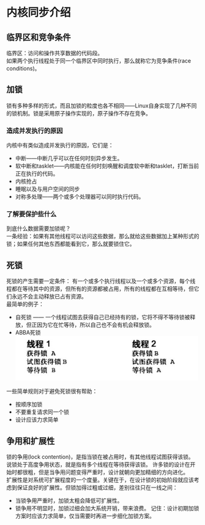
# 内核同步介绍

## 临界区和竞争条件
临界区：访问和操作共享数据的代码段。  
如果两个执行线程处于同一个临界区中同时执行，那么就称它为竞争条件(race conditions)。  

## 加锁
锁有多种多样的形式，而且加锁的粒度也各不相同——Linux自身实现了几种不同的锁机制。锁是采用原子操作实现的，原子操作不存在竞争。

### 造成并发执行的原因
内核中有类似造成并发执行的原因，它们是：
- 中断——中断几乎可以在任何时刻异步发生。
- 软中断和tasklet——内核能在任何时刻唤醒和调度软中断和tasklet，打断当前正在执行的代码。
- 内核抢占
- 睡眠以及与用户空间的同步
- 对称多处理——两个或多个处理器可以同时执行代码。

### 了解要保护些什么
到底什么数据需要加锁呢？  
一条经验：如果有其他线程可以访问这些数据，那么就给这些数据加上某种形式的锁；如果任何其他东西都能看到它，那么就要锁住它。

## 死锁
死锁的产生需要一定条件：
有一个或多个执行线程以及一个或多个资源，每个线程都在等待其中的资源，但所有的资源都被占用，所有的线程都在互相等待，但它们永远不会主动释放已占有资源。  
最简单的例子：
- 自死锁 —— 一个线程试图去获得自己已经持有的锁，它将不得不等待锁被释放，但正因为它在忙等待，所以自己也不会有机会释放锁。
- ABBA死锁
![](/Linux内核设计与实现/Images/dead_lock.JPG)

一些简单规则对于避免死锁很有帮助：
- 按顺序加锁
- 不要重复请求同一个锁
- 设计应该力求简单

## 争用和扩展性
锁的争用(lock contention)，是指当锁在被占用时，有其他线程试图获得该锁。  
说锁处于高度争用状态，就是指有多个线程在等待获得该锁。 
许多锁的设计在开始时都很粗，但是当争用问题变得严重时，设计就朝向更加精细的方向进化。  
扩展性是对系统可扩展程度的一个度量。关键在于，在设计锁的初始阶段就应该考虑到保证良好的扩展性。但锁加得过粗或过细，差别往往只在一线之间：
- 当锁争用严重时，加锁太粗会降低可扩展性。
- 锁争用不明显时，加锁过细会加大系统开销，带来浪费。
记住：设计初期加锁方案时应该力求简单，仅当需要时再进一步细化加锁方案。





